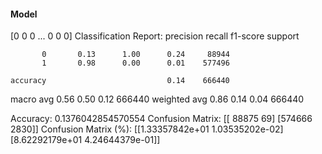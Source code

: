 #### Model
[0 0 0 ... 0 0 0]
Classification Report:
              precision    recall  f1-score   support

           0       0.13      1.00      0.24     88944
           1       0.98      0.00      0.01    577496

    accuracy                           0.14    666440
   macro avg       0.56      0.50      0.12    666440
weighted avg       0.86      0.14      0.04    666440

Accuracy: 0.1376042854570554
Confusion Matrix:
[[ 88875     69]
 [574666   2830]]
Confusion Matrix (%):
[[1.33357842e+01 1.03535202e-02]
 [8.62292179e+01 4.24644379e-01]]
